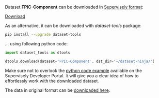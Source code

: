 Dataset **FPIC-Component** can be downloaded in [Supervisely format](https://developer.supervisely.com/api-references/supervisely-annotation-json-format):

 [Download](https://assets.supervisely.com/supervisely-supervisely-assets-public/teams_storage/V/A/Wm/Of7ZynRVwuC2DbHt790iItZ9u5EF0v5FddKCMnVgIOlHAzyVSoRINLbuFwpmNq9ccuZKBtuaTt4pAdqLpCzP47yY8wBxLQEoc2YZhrF1SE3GWeDnxR31logr39Tr.tar)

As an alternative, it can be downloaded with *dataset-tools* package:
``` bash
pip install --upgrade dataset-tools
```

... using following python code:
``` python
import dataset_tools as dtools

dtools.download(dataset='FPIC-Component', dst_dir='~/dataset-ninja/')
```
Make sure not to overlook the [python code example](https://developer.supervisely.com/getting-started/python-sdk-tutorials/iterate-over-a-local-project) available on the Supervisely Developer Portal. It will give you a clear idea of how to effortlessly work with the downloaded dataset.

The data in original format can be [downloaded here](https://www.kaggle.com/datasets/aditidankar/pcbsegclassnet/download?datasetVersionNumber=1).